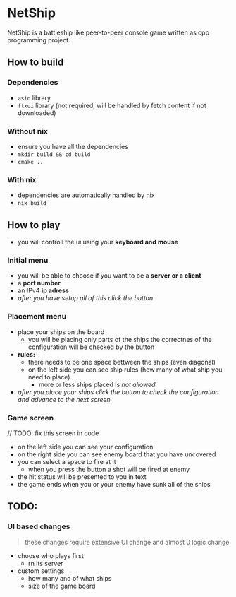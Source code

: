 # NetShip
NetShip is a battleship like peer-to-peer console game written as cpp programming project. 

## How to build
### Dependencies
* `asio` library
* `ftxui` library (not required, will be handled by fetch content if not downloaded)

### Without nix
* ensure you have all the dependencies
* `mkdir build && cd build`
* `cmake ..`

### With nix
* dependencies are automatically handled by nix
* `nix build`

## How to play
* you will controll the ui using your **keyboard and mouse**
### Initial menu
* you will be able to choose if you want to be a **server or a client**
* a **port number**
* an IPv4 **ip adress**
* *after you have setup all of this click the button*

### Placement menu
* place your ships on the board
    * you will be placing only parts of the ships the correctnes of the configuration will be checked by the button
* **rules:**
    * there needs to be one space bettween the ships (even diagonal)
    * on the left side you can see ship rules (how many of what ship you need to place)
        * more or less ships placed is *not allowed*
* *after you place your ships click the button to check the configuration and advance to the next screen*

### Game screen
// TODO: fix this screen in code
* on the left side you can see your configuration
* on the right side you can see enemy board that you have uncovered
* you can select a space to fire at it
    * when you press the button a shot will be fired at enemy
* the hit status will be presented to you in text
* the game ends when you or your enemy have sunk all of the ships

## TODO:
### UI based changes
> these changes require extensive UI change and almost 0 logic change
* choose who plays first
    * rn its server
* custom settings
    * how many and of what ships
    * size of the game board